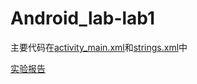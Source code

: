 # Android_lab-lab1
主要代码在[activity_main.xml](https://github.com/lxl026/Android_lab/blob/master/Lab1/app/src/main/res/layout/activity_main.xml)和[strings.xml](https://github.com/lxl026/Android_lab/blob/master/Lab1/app/src/main/res/values/strings.xml)中  

[实验报告](https://github.com/lxl026/Android_lab/blob/master/Lab1/15352246_%E6%9F%B3%E6%99%93%E9%BE%99_lab1.pdf)
